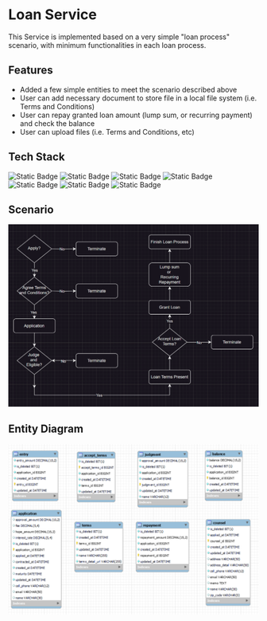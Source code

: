 # Loan Service

This Service is implemented based on a very simple "loan process" scenario, with minimum functionalities in each loan process. 

## Features
- Added a few simple entities to meet the scenario described above
- User can add necessary document to store file in a local file system (i.e. Terms and Conditions)
- User can repay granted loan amount (lump sum, or recurring payment) and check the balance
- User can upload files (i.e. Terms and Conditions, etc) 

## Tech Stack

![Static Badge](https://img.shields.io/badge/SpringBoot-blue)
![Static Badge](https://img.shields.io/badge/SpringWeb-blue)
![Static Badge](https://img.shields.io/badge/SpringDataJPA-blue)
![Static Badge](https://img.shields.io/badge/Gradle-blue)
![Static Badge](https://img.shields.io/badge/MySQL-blue)
![Static Badge](https://img.shields.io/badge/JUnit-blue)
![Static Badge](https://img.shields.io/badge/Mockito-blue)

## Scenario

![scenario](diagram/scenario.png)

## Entity Diagram
![entity](diagram/entities.png)


